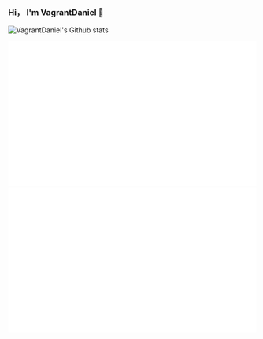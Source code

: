 ### Hi， I'm VagrantDaniel 👋

![VagrantDaniel's Github stats](https://github-readme-stats.vercel.app/api?username=VagrantDaniel&show_icons=true&theme=gotham)

![](https://raw.githubusercontent.com/VagrantDaniel/github-stats-transparent/output/generated/overview.svg)
![](https://raw.githubusercontent.com/VagrantDaniel/github-stats-transparent/output/generated/languages.svg)
<!--
**VagrantDaniel/VagrantDaniel** is a ✨ _special_ ✨ repository because its `README.md` (this file) appears on your GitHub profile.

Here are some ideas to get you started:

- 🔭 I’m currently working on ...
- 🌱 I’m currently learning ...
- 👯 I’m looking to collaborate on ...
- 🤔 I’m looking for help with ...
- 💬 Ask me about ...
- 📫 How to reach me: ...
- 😄 Pronouns: ...
- ⚡ Fun fact: ...
-->
